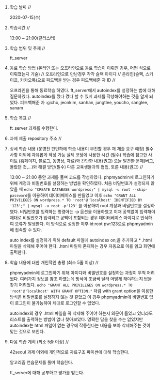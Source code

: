 1. 학습 날짜 // 

    2020-07-15(수)
 
2. 학습시간 // 

    13:00 ~ 21:00(클러스터)

3. 학습 범위 및 주제 // 
    
    ft_server

4. 동료 학습 방법 (온라인 또는 오프라인으로 동료 학습이 이뤄진 경우, 어떤 식으로 이뤄졌는지 기술) // 오프라인으로 만난경우 각각 슬랙 아이디 // 온라인(슬랙, 스카이프, 카카오톡)으로 피드백을 받는 경우 피드백해준 자 ID // 

    오프라인을 통해 동료학습 하였다. ft_server에서 autoindex를 설정하는 법에 대해 질문하였다. autoindex를 껐다 켰다 할 수 있게 과제를 작성해야하는 것을 알게 되었다. 피드백해준 자 :gicho, jeonkim, sanhan, jungtlee, youcho, sanglee, sanam

5. 학습 목표 //

    ft_server 과제를 수행한다.
    
6. 과제 제출 repository 주소 // 
    
    
    
7. 상세 학습 내용 (운영진 판단하에 학습 내용이 부진할 경우 재 제출 요구 예정) 필수사항 이외에 자유롭게 작성 가능 실제 코딩에 사용한 시간 (필수) 학습에 참고한 사이트 (홈페이지, 블로그, 동영상, 자료)와 간단한 내용(권고) 오늘 발견한 문제(버그, 몰랐던 것,...)와 해결 방안(필수) 다른 교육생들과의 협업, 토론 내용(권고) //
    
    13:00 ~ 21:00 동안 과제를 풀며 코드를 작성하였다.
    phpmyadmin에 로그인하기 위해 계정과 비밀번호를 설정하는 방법을 확인하였다. 처음 비밀번호가 설정되지 않았을 때 `echo "CREATE DATABASE wordpress;" | mysql -u root --skip-password`를 이용하여 데이터베이스를 만들었고 이후 `echo "GRANT ALL PRIVILEGES ON wordpress.* TO 'root'@'localhost' IDENTIFIED BY '123';" | mysql -u root -p'123'` 를 이용하여 root 계정과 비밀번호를 설정하였다. 비밀번호를 입력하는 명령어는 -p 옵션을 이용하였고 이때 공백없이 입력해야 제대로 비밀번호가 입력되고 공백이 포함되는 경우 데이터베이스 아이디로 인식하여 오류가 발생한다. 이 방식으로 설정한 이후 id:root pw:123으로 phpmyadmin에 접속할 수 있다.
    
    auto index를 설정하기 위해 default 파일에 autoindex on;을 추가하고 * .html 파일을 삭제해 주어야 한다. .html 파일이 존재하는 경우 자동으로 이를 읽고 화면에 출력한다. 
    
8. 학습 내용에 대한 개인적인 총평 (최소 5줄 이상) //

    phpmyadmin에 로그인하기 위해 아이디와 비밀번호를 설정하는 과정이 무척 어려웠다. 여러가지 정보를 참조 하였는데 방식이 조금씩 달라 어떻게 해야하는지 답을 찾기 어려웠다. `echo "GRANT ALL PRIVILEGES ON wordpress.* TO 'root'@'localhost' WITH GRANT OPTION;"` 처럼 with grant option을 이용한 방식은 비밀번호를 설정하지 않는 것 같았고 이 경우 phpmyadmin에 비밀번호 없이 로그인이 불가능하여 제대로 로그인할 수 없었다. 
    
    autoindex의 경우 .html 파일을 꼭 삭제해 주어야 하는지 의문이 들었고 있더라도 리스트를 출력하는 방법이 없나 찾아보았다. 명확한 답을 찾을 수는 없었지만 autoindex는 html 파일이 없는 경우에 작동한다는 내용을 보아 삭제해주는 것이 맞는 것으로 보인다.
   
9. 다음 학습 계획 (최소 5줄 이상) // 
    
    42seoul 과제 이외에 개인적으로 자료구조 파이썬에 대해 학습한다.
    
    알고리즘 연습문제를 풀며 학습한다.
    
    ft_server에 대해 공부하고 평가를 받는다.
